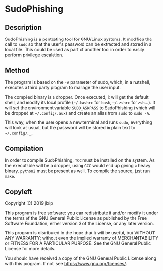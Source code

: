 # SudoPhishing

## Description
SudoPhishing is a pentesting tool for GNU/Linux systems. It modifies the call to `sudo` so that the user's password can be extracted and stored in a local file. This could be used as part of another tool in order to easily perform privilege escalation.

## Method
The program is based on the `-A` parameter of sudo, which, in a nutshell, executes a third party program to manage the user input.

The compiled binary is a dropper. Once executed, it will get the default shell, and modify its local profile (`~/.bashrc` for `bash`, `~/.zshrc` for `zsh`...). It will set the environment variable `SUDO_ASKPASS` to SudoPhishing (which will be dropped at `~/.config/.aux`) and create an alias from `sudo` to `sudo -A`.

This way, when the user opens a new terminal and runs `sudo`, everything will look as usual, but the password will be stored in plain text to `~/.config/._`.

## Compilation
In order to compile SudoPhishing, `TCC` must be installed on the system. As the executable will be a dropper, using `GCC` would end up giving a heavy binary. `python2` must be present as well. To compile the source, just run `make`.

## Copyleft
Copyright (C) 2019 jlxip

This program is free software: you can redistribute it and/or modify
it under the terms of the GNU General Public License as published by
the Free Software Foundation, either version 3 of the License, or
any later version.

This program is distributed in the hope that it will be useful,
but WITHOUT ANY WARRANTY; without even the implied warranty of
MERCHANTABILITY or FITNESS FOR A PARTICULAR PURPOSE.  See the
GNU General Public License for more details.

You should have received a copy of the GNU General Public License
along with this program.  If not, see <https://www.gnu.org/licenses/>.
